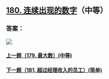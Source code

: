 ## [180. 连续出现的数字](https://leetcode-cn.com/problems/consecutive-numbers/)（中等）





### 答案：



![](https://img-blog.csdnimg.cn/20200807155236311.png)

#### [上一题（179. 最大数）(中等)](https://github.com/sdwwld/leetCode/blob/master/src/main/java/com/wld/java/leetcode/leetCode0179.md)

#### [下一题（181. 超过经理收入的员工）(简单)](https://github.com/sdwwld/leetCode/blob/master/src/main/java/com/wld/java/leetcode/leetCode0181.md)